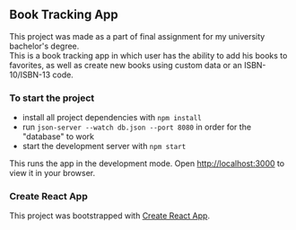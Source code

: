 ## Book Tracking App

This project was made as a part of final assignment for my university bachelor's degree.  
This is a book tracking app in which user has the ability to add his books to favorites, as well as create new books using custom data or an ISBN-10/ISBN-13 code.

### To start the project

* install all project dependencies with `npm install`
* run `json-server --watch db.json --port 8080` in order for the "database" to work
* start the development server with `npm start`

This runs the app in the development mode.
Open [http://localhost:3000](http://localhost:3000) to view it in your browser.

### Create React App

This project was bootstrapped with [Create React App](https://github.com/facebookincubator/create-react-app).
